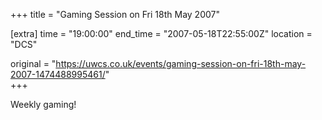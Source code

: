+++
title = "Gaming Session on Fri 18th May 2007"

[extra]
time = "19:00:00"
end_time = "2007-05-18T22:55:00Z"
location = "DCS"

original = "https://uwcs.co.uk/events/gaming-session-on-fri-18th-may-2007-1474488995461/"    
+++

Weekly gaming\!

